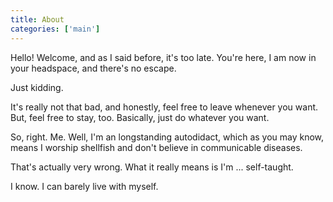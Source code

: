 ```yaml
---
title: About
categories: ['main']
---
```


Hello! Welcome, and as I said before, it's too late. You're here, I am now in your headspace, and there's no escape.

Just kidding.

It's really not that bad, and honestly, feel free to leave whenever you want. But, feel free to stay, too. Basically, just do whatever you want.

So, right. Me. Well, I'm an longstanding autodidact, which as you may know, means I worship shellfish and don't believe in communicable diseases.

That's actually very wrong. What it really means is I'm ... self-taught.

I know. I can barely live with myself.

